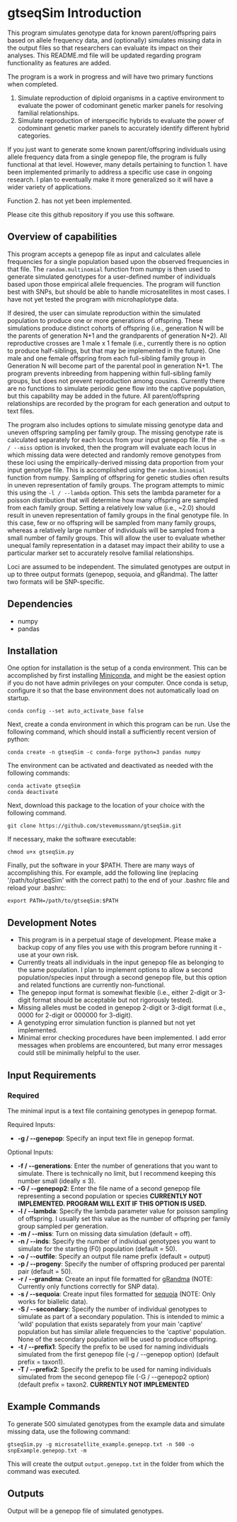 # gtseqSim Introduction
This program simulates genotype data for known parent/offspring pairs based on allele frequency data, and (optionally) simulates missing data in the output files so that researchers can evaluate its impact on their analyses. This README.md file will be updated regarding program functionality as features are added.

The program is a work in progress and will have two primary functions when completed. 
1. Simulate reproduction of diploid organisms in a captive environment to evaluate the power of codominant genetic marker panels for resolving familial relationships.
2. Simulate reproduction of interspecific hybrids to evaluate the power of codominant genetic marker panels to accurately identify different hybrid categories.

If you just want to generate some known parent/offspring individuals using allele frequency data from a single genepop file, the program is fully functional at that level. However, many details pertaining to function 1. have been implemented primarily to address a specific use case in ongoing research. I plan to eventually make it more generalized so it will have a wider variety of applications.

Function 2. has not yet been implemented.

Please cite this github repository if you use this software.

## Overview of capabilities

This program accepts a genepop file as input and calculates allele frequencies for a single population based upon the observed frequencies in that file. The `random.multinomial` function from numpy is then used to generate simulated genotypes for a user-defined number of individuals based upon those empirical allele frequencies. The program will function best with SNPs, but should be able to handle microsatellites in most cases. I have not yet tested the program with microhaplotype data. 

If desired, the user can simulate reproduction within the simulated population to produce one or more generations of offspring. These simulations produce distinct cohorts of offspring (i.e., generation N will be the parents of generation N+1 and the grandparents of generation N+2). All reproductive crosses are 1 male x 1 female (i.e., currently there is no option to produce half-siblings, but that may be implemented in the future). One male and one female offspring from each full-sibling family group in Generation N will become part of the parental pool in generation N+1. The program prevents inbreeding from happening within full-sibling family groups, but does not prevent reproduction among cousins. Currently there are no functions to simulate periodic gene flow into the captive population, but this capability may be added in the future. All parent/offspring relationships are recorded by the program for each generation and output to text files. 

The program also includes options to simulate missing genotype data and uneven offspring sampling per family group. The missing genotype rate is calculated separately for each locus from your input genepop file. If the `-m / --miss` option is invoked, then the program will evaluate each locus in which missing data were detected and randomly remove genotypes from these loci using the empirically-derived missing data proportion from your input genotype file. This is accomplished using the `random.binomial` function from numpy. Sampling of offspring for genetic studies often results in uneven representation of family groups. The program attempts to mimic this using the `-l / --lambda` option. This sets the lambda parameter for a poisson distribution that will determine how many offspring are sampled from each family group. Setting a relatively low value (i.e., ~2.0) should result in uneven representation of family groups in the final genotype file. In this case, few or no offspring will be sampled from many family groups, whereas a relatively large number of individuals will be sampled from a small number of family groups. This will allow the user to evaluate whether unequal family representation in a dataset may impact their ability to use a particular marker set to accurately resolve familial relationships. 

Loci are assumed to be independent. The simulated genotypes are output in up to three output formats (genepop, sequoia, and gRandma). The latter two formats will be SNP-specific. 

## Dependencies
- numpy
- pandas

## Installation
One option for installation is the setup of a conda environment. This can be accomplished by first installing [Miniconda](https://docs.conda.io/en/latest/miniconda.html), and might be the easiest option if you do not have admin privileges on your computer. Once conda is setup, configure it so that the base environment does not automatically load on startup.
```
conda config --set auto_activate_base false
```

Next, create a conda environment in which this program can be run. Use the following command, which should install a sufficiently recent version of python:
```
conda create -n gtseqSim -c conda-forge python=3 pandas numpy
```
The environment can be activated and deactivated as needed with the following commands:
```
conda activate gtseqSim
conda deactivate
```

Next, download this package to the location of your choice with the following command.
```
git clone https://github.com/stevemussmann/gtseqSim.git
```

If necessary, make the software executable:
```
chmod u+x gtseqSim.py
```

Finally, put the software in your $PATH. There are many ways of accomplishing this. For example, add the following line (replacing '/path/to/gtseqSim' with the correct path) to the end of your .bashrc file and reload your .bashrc:
```
export PATH=/path/to/gtseqSim:$PATH
```

## Development Notes
- This program is in a perpetual stage of development. Please make a backup copy of any files you use with this program before running it - use at your own risk.
- Currently treats all individuals in the input genepop file as belonging to the same population. I plan to implement options to allow a second population/species input through a second genepop file, but this option and related functions are currently non-functional.
- The genepop input format is somewhat flexible (i.e., either 2-digit or 3-digit format should be acceptable but not rigorously tested).
- Missing alleles must be coded in genepop 2-digit or 3-digit format (i.e., 0000 for 2-digit or 000000 for 3-digit).
- A genotyping error simulation function is planned but not yet implemented.
- Minimal error checking procedures have been implemented. I add error messages when problems are encountered, but many error messages could still be minimally helpful to the user.

## Input Requirements
### Required
The minimal input is a text file containing genotypes in genepop format.

Required Inputs:
* **-g / --genepop**: Specify an input text file in genepop format.

Optional Inputs:
* **-f / --generations**: <Integer> Enter the number of generations that you want to simulate. There is technically no limit, but I recommend keeping this number small (ideally ≤ 3).
* **-G / --genepop2**: <String> Enter the file name of a second genepop file representing a second population or species **CURRENTLY NOT IMPLEMENTED. PROGRAM WILL EXIT IF THIS OPTION IS USED.**
* **-l / --lambda**: <Float> Specify the lambda parameter value for poisson sampling of offspring. I usually set this value as the number of offspring per family group sampled per generation. 
* **-m / --miss**: <Boolean> Turn on missing data simulation (default = off).
* **-n / --inds**: <Integer> Specify the number of individual genotypes you want to simulate for the starting (F0) population (default = 50).
* **-o / --outfile**: <String> Specify an output file name prefix (default = output)
* **-p / --progeny**: <Integer> Specify the number of offspring produced per parental pair (default = 50).
* **-r / --grandma**: <Boolean> Create an input file formatted for [gRandma](https://github.com/delomast/gRandma) (NOTE: Currently only functions correctly for SNP data).
* **-s / --sequoia**: <Boolean> Create input files formatted for [sequoia](https://github.com/JiscaH/sequoia) (NOTE: Only works for biallelic data).
* **-S / --secondary**: <Integer> Specify the number of individual genotypes to simulate as part of a secondary population. This is intended to mimic a 'wild' population that exists separately from your main 'captive' population but has similar allele frequencies to the 'captive' population. None of the secondary population will be used to produce offspring.
* **-t / --prefix1**: <String> Specify the prefix to be used for naming individuals simulated from the first genepop file (-g / --genepop option) (default prefix = taxon1).
* **-T / --prefix2**: <String> Specify the prefix to be used for naming individuals simulated from the second genepop file (-G / --genepop2 option) (default prefix = taxon2. **CURRENTLY NOT IMPLEMENTED**

## Example Commands
To generate 500 simulated genotypes from the example data and simulate missing data, use the following command:
```
gtseqSim.py -g microsatellite_example.genepop.txt -n 500 -o snpExample.genepop.txt -m
```
This will create the output `output.genepop.txt` in the folder from which the command was executed.

## Outputs
Output will be a genepop file of simulated genotypes.
